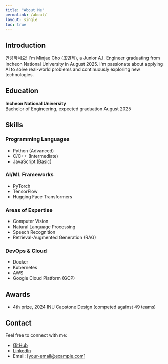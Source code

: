 ```yaml
---
title: "About Me"
permalink: /about/
layout: single
toc: true
---
```


## Introduction

안녕하세요! I'm Minjae Cho (조민제), a Junior A.I. Engineer graduating from Incheon National University in August 2025. I'm passionate about applying AI to solve real-world problems and continuously exploring new technologies.

## Education

**Incheon National University**  
Bachelor of Engineering, expected graduation August 2025

## Skills

### Programming Languages
- Python (Advanced)
- C/C++ (Intermediate)
- JavaScript (Basic)

### AI/ML Frameworks
- PyTorch
- TensorFlow
- Hugging Face Transformers

### Areas of Expertise
- Computer Vision
- Natural Language Processing
- Speech Recognition
- Retrieval-Augmented Generation (RAG)

### DevOps & Cloud
- Docker
- Kubernetes
- AWS
- Google Cloud Platform (GCP)

## Awards

- 4th prize, 2024 INU Capstone Design (competed against 49 teams)

## Contact

Feel free to connect with me:

- [GitHub](https://github.com/SGT-Cho)
- [LinkedIn](https://linkedin.com/in/minjaecho)
- Email: [your-email@example.com]